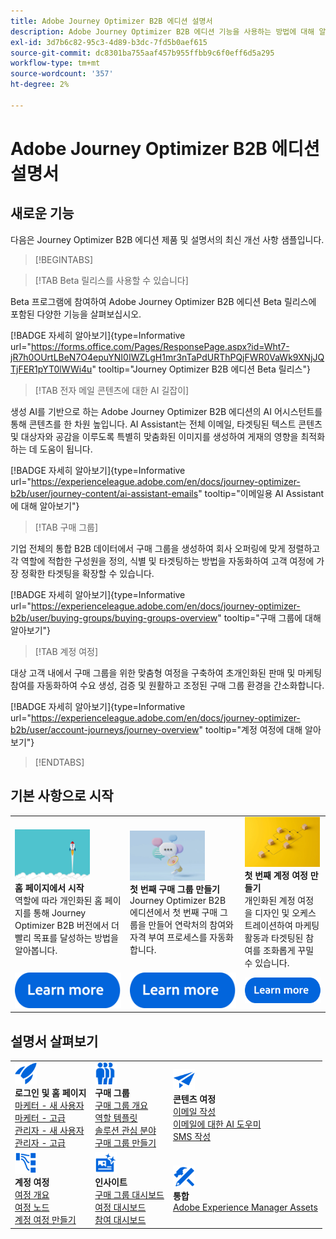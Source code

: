 ```yaml
---
title: Adobe Journey Optimizer B2B 에디션 설명서
description: Adobe Journey Optimizer B2B 에디션 기능을 사용하는 방법에 대해 알아봅니다.
exl-id: 3d7b6c82-95c3-4d89-b3dc-7fd5b0aef615
source-git-commit: dc8301ba755aaf457b955ffbb9c6f0eff6d5a295
workflow-type: tm+mt
source-wordcount: '357'
ht-degree: 2%

---
```


# Adobe Journey Optimizer B2B 에디션 설명서

## 새로운 기능

다음은 Journey Optimizer B2B 에디션 제품 및 설명서의 최신 개선 사항 샘플입니다.

<!-- For a comprehensive list of features, improvements, and fixes, check out the detailed < Release Notes >. Stay up-to-date with the latest changes in our documentation by visiting the , < documentation updates page >. -->

>[!BEGINTABS]

>[!TAB Beta 릴리스를 사용할 수 있습니다]

Beta 프로그램에 참여하여 Adobe Journey Optimizer B2B 에디션 Beta 릴리스에 포함된 다양한 기능을 살펴보십시오.

[!BADGE 자세히 알아보기]{type=Informative url="https://forms.office.com/Pages/ResponsePage.aspx?id=Wht7-jR7h0OUrtLBeN7O4epuYNI0IWZLgH1mr3nTaPdURThPQjFWR0VaWk9XNjJQTjFER1pYT0lWWi4u" tooltip="Journey Optimizer B2B 에디션 Beta 릴리스"}

>[!TAB 전자 메일 콘텐츠에 대한 AI 길잡이]

생성 AI를 기반으로 하는 Adobe Journey Optimizer B2B 에디션의 AI 어시스턴트를 통해 콘텐츠를 한 차원 높입니다. AI Assistant는 전체 이메일, 타겟팅된 텍스트 콘텐츠 및 대상자와 공감을 이루도록 특별히 맞춤화된 이미지를 생성하여 게재의 영향을 최적화하는 데 도움이 됩니다.

[!BADGE 자세히 알아보기]{type=Informative url="https://experienceleague.adobe.com/en/docs/journey-optimizer-b2b/user/journey-content/ai-assistant-emails" tooltip="이메일용 AI Assistant에 대해 알아보기"}

>[!TAB 구매 그룹]

기업 전체의 통합 B2B 데이터에서 구매 그룹을 생성하여 회사 오퍼링에 맞게 정렬하고 각 역할에 적합한 구성원을 정의, 식별 및 타겟팅하는 방법을 자동화하여 고객 여정에 가장 정확한 타겟팅을 확장할 수 있습니다.

[!BADGE 자세히 알아보기]{type=Informative url="https://experienceleague.adobe.com/en/docs/journey-optimizer-b2b/user/buying-groups/buying-groups-overview" tooltip="구매 그룹에 대해 알아보기"}

>[!TAB 계정 여정]

대상 고객 내에서 구매 그룹을 위한 맞춤형 여정을 구축하여 초개인화된 판매 및 마케팅 참여를 자동화하여 수요 생성, 검증 및 원활하고 조정된 구매 그룹 환경을 간소화합니다.

[!BADGE 자세히 알아보기]{type=Informative url="https://experienceleague.adobe.com/en/docs/journey-optimizer-b2b/user/account-journeys/journey-overview" tooltip="계정 여정에 대해 알아보기"}

>[!ENDTABS]

## 기본 사항으로 시작

<table style="table-layout:fixed">
  <tr style="border: 0;">
    <td>
    <a href="home-page.md"><img width="120px" src="./assets/launch.png"></a>
    <div><strong>홈 페이지에서 시작</strong><br/>역할에 따라 개인화된 홈 페이지를 통해 Journey Optimizer B2B 버전에서 더 빨리 목표를 달성하는 방법을 알아봅니다.</div>
    </td>
      <td>
    <a href="buying-groups/buying-groups-overview.md"><img width="120px" src="./assets/communication.png"></a>
    <div><strong>첫 번째 구매 그룹 만들기</strong><br/>Journey Optimizer B2B 에디션에서 첫 번째 구매 그룹을 만들어 연락처의 참여와 자격 부여 프로세스를 자동화합니다.</div>
    </td>
    <td>
    <a href="journeys/journey-overview.md"><img width="120px" src="./assets/flow.png"></a>
    <div><strong>첫 번째 계정 여정 만들기</strong><br/>개인화된 계정 여정을 디자인 및 오케스트레이션하여 마케팅 활동과 타겟팅된 참여를 조화롭게 꾸밀 수 있습니다. 
    </div>
    </td>
  </tr>
  <tr style="border: 0;">
    <td align="center"><a href="home-page.md"><img src="../assets/learn-more.svg"></a></td>
    <td align="center"><a href="buying-groups/buying-groups-overview.md"><img src="../assets/learn-more.svg"></a></td>
    <td align="center"><a href="journeys/journey-overview.md"><img src="../assets/learn-more.svg"></a></td>
    </tr>
</table>

## 설명서 살펴보기

<table style="table-layout:auto">
  <tr style="border: 0;">
    <td>
      <img src="../assets/do-not-localize/icon-quick-start.svg" width="35px"><br/>
      <strong>로그인 및 홈 페이지</strong><br/><a href="home-page.md#marketer---new-user">마케터 - 새 사용자</a><br/><a href="home-page.md#marketer---advanced-user">마케터 - 고급</a> <br/><a href="home-page.md#administrator---new-user">관리자 - 새 사용자</a> <br/><a href="home-page.md#administrator---advanced-user">관리자 - 고급</a>
    </td>
    <!--
    <td>
      <img src="../assets/do-not-localize/icon-configure.svg" width="35px"><br/>
      <strong>Configuration<br/>administration</strong><br/><a href="using/configuration/channel-surfaces.md">Channel surfaces</a> - <a href="using/configuration/about-data-sources-events-actions.md">Configure journeys</a>  - <a href="using/administration/permissions-overview.md">Access control</a> - <a href="using/administration/sandboxes.md">Sandboxes management</a>
    </td> -->
    <td>
      <img src="../assets/do-not-localize/icon_audience.svg" width="35px"><br/>
      <strong>구매 그룹</strong><br/><a href="./buying-groups/buying-groups-overview.md">구매 그룹 개요</a><br/><a href="./buying-groups/buying-groups-role-templates.md">역할 템플릿</a><br/><a href="./buying-groups/solution-interests.md">솔루션 관심 분야</a><br/><a href="./buying-groups/buying-groups-create.md">구매 그룹 만들기</a>
    </td>
    <td>
      <img src="../assets/do-not-localize/icon-campaign.svg" width="35px"><br/>
      <strong>콘텐츠 여정</strong><br/><a href="./content/email-authoring.md">이메일 작성</a><br/><a href="./content/ai-assistant-emails.md">이메일에 대한 AI 도우미</a><br/><a href="./content/sms-authoring.md">SMS 작성</a>
    </td>
  </tr>
  <tr style="border: 0;">
        <td>
      <img src="../assets/do-not-localize/icon-paths.svg" width="35px"><br/>
      <strong>계정 여정</strong><br/><a href="./journeys/journey-overview.md">여정 개요</a><br/><a href="./journeys/journey-nodes.md">여정 노드</a><br/><a href="./journeys/journey-overview.md#create-an-account-journey">계정 여정 만들기</a>
    </td>
    <td>
      <img src="../assets/do-not-localize/icon-offer.svg" width="35px"><br/>
      <strong>인사이트</strong><br/><a href="./dashboards/buying-groups-dashboard.md">구매 그룹 대시보드</a><br/><a href="./dashboards/journeys-dashboard.md">여정 대시보드</a><br/><a href="./dashboards/engagement-dashboard.md">참여 대시보드</a>
    </td>
    <td>
      <img src="../assets/do-not-localize/icon-configure.svg" width="35px"><br/>
      <strong>통합</strong><br/><a href="./integrations/experience-manager-assets-integration.md">Adobe Experience Manager Assets</a>
    </td>
  </tr>
</table>

<!-- 

## Additional resources

<table style="table-layout:fixed"><tr style="border: 0;">
<td><strong>Adobe Journey Optimizer</strong><br/>
<a href="https://experienceleague.adobe.com/docs/journey-optimizer-learn/tutorials/overview.html" target="_blank">Tutorials</a> - <a href="https://helpx.adobe.com/legal/product-descriptions/adobe-journey-optimizer.html" target="_blank">Product description</a> - <a href="https://www.adobe.com/content/dam/cc/en/security/pdfs/AJO_SecurityOverview.pdf" target="_blank">Security overview (PDF)</a> - <a href="https://developer.adobe.com/journey-optimizer-apis/" target="_blank">APIs reference</a> - <a href="https://experienceleague.adobe.com/tools/ajo-schemas/schema-dictionary.html" target="_blank">Journey Optimizer Schema Dictionary</a>

</td>
<td><strong>Adobe Experience Platform</strong><br/>
<a href="https://experienceleague.adobe.com/docs/experience-platform/landing/home.html" target="_blank">Documentation</a> - <a href="https://www.adobe.com/experience-platform/documentation-and-developer-resources.html" target="_blank">Developers resources</a>
</td>
</tr></table> -->
